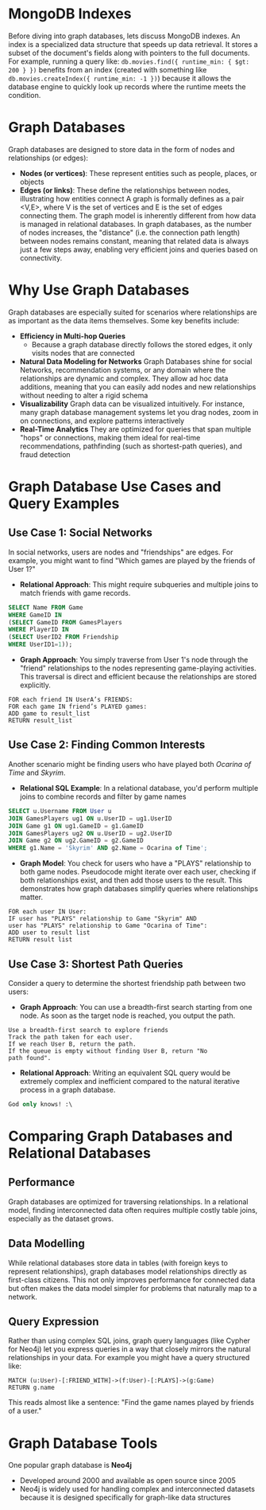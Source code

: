 
# MongoDB Indexes
Before diving into graph databases, lets discuss MongoDB indexes.
An index is a specialized data structure that speeds up data retrieval. It stores a subset of the document's fields along with pointers to the full documents. For example, running a query like: `db.movies.find({ runtime_min: { $gt: 200 } })` benefits from an index (created with something like `db.movies.createIndex({ runtime_min: -1 })`) because it allows the database engine to quickly look up records where the runtime meets the condition. 

# Graph Databases
Graph databases are designed to store data in the form of nodes and relationships (or edges):
- **Nodes (or vertices)**: These represent entities such as people, places, or objects
- **Edges (or links)**: These define the relationships between nodes, illustrating how entities connect
A graph is formally defines as a pair <V,E>, where V is the set of vertices and E is the set of edges connecting them.
The graph model is inherently different from how data is managed in relational databases. In graph databases, as the number of nodes increases, the "distance" (i.e. the connection path length) between nodes remains constant, meaning that related data is always just a few steps away, enabling very efficient joins and queries based on connectivity.
# Why Use Graph Databases
Graph databases are especially suited for scenarios where relationships are as important as the data items themselves. Some key benefits include:
- **Efficiency in Multi-hop Queries**
	- Because a graph database directly follows the stored edges, it only visits nodes that are connected
- **Natural Data Modeling for Networks**
	Graph Databases shine for social Networks, recommendation systems, or any domain where the relationships are dynamic and complex. They allow ad hoc data additions, meaning that you can easily add nodes and new relationships without needing to alter a rigid schema
- **Visualizability**
	Graph data can be visualized intuitively. For instance, many graph database management systems let you drag nodes, zoom in on connections, and explore patterns interactively
- **Real-Time Analytics**
	They are optimized for queries that span multiple "hops" or connections, making them ideal for real-time recommendations, pathfinding (such as shortest-path queries), and fraud detection
# Graph Database Use Cases and Query Examples
## Use Case 1: Social Networks
In social networks, users are nodes and "friendships" are edges. For example, you might want to find "Which games are played by the friends of User 1?"
- **Relational Approach**: This might require subqueries and multiple joins to match friends with game records.
```SQL
SELECT Name FROM Game  
WHERE GameID IN  
(SELECT GameID FROM GamesPlayers  
WHERE PlayerID IN  
(SELECT UserID2 FROM Friendship  
WHERE UserID1=1));  
```
- **Graph Approach**: You simply traverse from User 1's node through the "friend" relationships to the nodes representing game-playing activities. This traversal is direct and efficient because the relationships are stored explicitly.

```Pseudocode
FOR each friend IN UserA’s FRIENDS:  
FOR each game IN friend’s PLAYED games:  
ADD game to result_list  
RETURN result_list
```
## Use Case 2: Finding Common Interests
Another scenario might be finding users who have played both *Ocarina of Time* and *Skyrim*.
- **Relational SQL Example**: In a relational database, you'd perform multiple joins to combine records and filter by game names
```SQL
SELECT u.Username FROM User u  
JOIN GamesPlayers ug1 ON u.UserID = ug1.UserID  
JOIN Game g1 ON ug1.GameID = g1.GameID  
JOIN GamesPlayers ug2 ON u.UserID = ug2.UserID  
JOIN Game g2 ON ug2.GameID = g2.GameID  
WHERE g1.Name = 'Skyrim' AND g2.Name = Ocarina of Time';
```
- **Graph Model**: You check for users who have a "PLAYS" relationship to both game nodes. Pseudocode might iterate over each user, checking if both relationships exist, and then add those users to the result. This demonstrates how graph databases simplify queries where relationships matter. 
```Pseudocode
FOR each user IN User:  
IF user has "PLAYS" relationship to Game "Skyrim" AND  
user has "PLAYS" relationship to Game "Ocarina of Time":  
ADD user to result list  
RETURN result list
```
## Use Case 3: Shortest Path Queries
Consider a query to determine the shortest friendship path between two users:
- **Graph Approach**: You can use a breadth-first search starting from one node. As soon as the target node is reached, you output the path.
```Pseudocode
Use a breadth-first search to explore friends  
Track the path taken for each user.  
If we reach User B, return the path.  
If the queue is empty without finding User B, return "No  
path found".
```
- **Relational Approach**: Writing an equivalent SQL query would be extremely complex and inefficient compared to the natural iterative process in a graph database.
```SQL
God only knows! :\  
```
# Comparing Graph Databases and Relational Databases
## Performance
Graph databases are optimized for traversing relationships. In a relational model, finding interconnected data often requires multiple costly table joins, especially as the dataset grows.
## Data Modelling
While relational databases store data in tables (with foreign keys to represent relationships), graph databases model relationships directly as first-class citizens. This not only improves performance for connected data but often makes the data model simpler for problems that naturally map to a network.
## Query Expression
Rather than using complex SQL joins, graph query languages (like Cypher for Neo4j) let you express queries in a way that closely mirrors the natural relationships in your data. For example you might have a query structured like:
```Cypher
MATCH (u:User)-[:FRIEND_WITH]->(f:User)-[:PLAYS]->(g:Game)  
RETURN g.name
```
This reads almost like a sentence: "Find the game names played by friends of a user."
# Graph Database Tools
One popular graph database is **Neo4j**
- Developed around 2000 and available as open source since 2005
- Neo4j is widely used for handling complex and interconnected datasets because it is designed specifically for graph-like data structures
